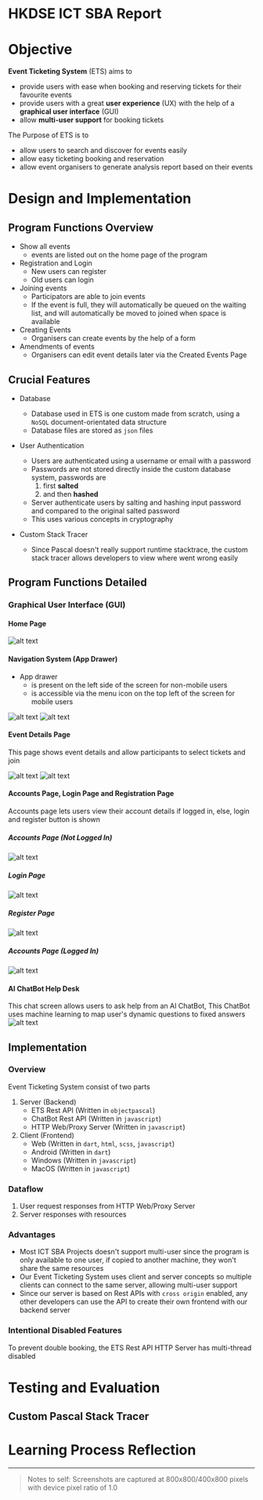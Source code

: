 # HKDSE ICT SBA Report

# Objective
**Event Ticketing System** (ETS) aims to
- provide users with ease when booking and reserving tickets for their favourite events
- provide users with a great **user experience** (UX) with the help of a **graphical user interface** (GUI)
- allow **multi-user support** for booking tickets

The Purpose of ETS is to 
- allow users to search and discover for events easily
- allow easy ticketing booking and reservation
- allow event organisers to generate analysis report based on their events

# Design and Implementation
## Program Functions Overview
- Show all events
  - events are listed out on the home page of the program
- Registration and Login
  - New users can register
  - Old users can login
- Joining events
  - Participators are able to join events
  - If the event is full, they will automatically be queued on the waiting list, and will automatically be moved to joined when space is available
- Creating Events
  - Organisers can create events by the help of a form
- Amendments of events
  - Organisers can edit event details later via the Created Events Page

## Crucial Features
- Database
  - Database used in ETS is one custom made from scratch, using a `NoSQL` document-orientated data structure
  - Database files are stored as `json` files

- User Authentication
  - Users are authenticated using a username or email with a password
  - Passwords are not stored directly inside the custom database system, passwords are
    1. first **salted**
    2. and then **hashed**
  - Server authenticate users by salting and hashing input password and compared to the original salted password
  - This uses various concepts in cryptography

- Custom Stack Tracer
  - Since Pascal doesn't really support runtime stacktrace, the custom stack tracer allows developers to view where went wrong easily

## Program Functions Detailed
### Graphical User Interface (GUI)
#### Home Page

<!-- ![alt text][ets-pages-home-mobile-dark] -->
![alt text][ets-pages-home-desktop-dark]

#### Navigation System (App Drawer)
- App drawer 
  - is present on the left side of the screen for non-mobile users
  - is accessible via the menu icon on the top left of the screen for mobile users

![alt text][ets-app_drawer-mobile-dark]
![alt text][ets-app_drawer-desktop-dark]

#### Event Details Page
This page shows event details and allow participants to select tickets and join

![alt text][ets-pages-event_details-desktop-1-dark]
![alt text][ets-pages-event_details-desktop-2-dark]

#### Accounts Page, Login Page and Registration Page
Accounts page lets users view their account details if logged in, else, login and register button is shown
##### Accounts Page (Not Logged In)

![alt text][ets-pages-account-desktop-dark]

##### Login Page

![alt text][ets-pages-login-desktop-dark]

##### Register Page

![alt text][ets-pages-register-desktop-dark]

##### Accounts Page (Logged In)

![alt text][ets-pages-account_logged_in-desktop-dark]

#### AI ChatBot Help Desk
This chat screen allows users to ask help from an AI ChatBot, This ChatBot uses machine learning to map user's dynamic questions to fixed answers
![alt text][ets-chatbot-mobile-dark]

## Implementation
### Overview
Event Ticketing System consist of two parts
1. Server (Backend)
   - ETS Rest API (Written in `objectpascal`)
   - ChatBot Rest API (Written in `javascript`)
   - HTTP Web/Proxy Server (Written in `javascript`)
2. Client (Frontend)
   - Web (Written in `dart`, `html`, `scss`, `javascript`)
   - Android (Written in `dart`)
   - Windows (Written in `javascript`)
   - MacOS (Written in `javascript`)

### Dataflow
1. User request responses from HTTP Web/Proxy Server
2. Server responses with resources

### Advantages
- Most ICT SBA Projects doesn't support multi-user since the program is only available to one user, if copied to another machine, they won't share the same resources
- Our Event Ticketing System uses client and server concepts so multiple clients can connect to the same server, allowing multi-user support
- Since our server is based on Rest APIs with `cross origin` enabled, any other developers can use the API to create their own frontend with our backend server


### Intentional Disabled Features
To prevent double booking, the ETS Rest API HTTP Server has multi-thread disabled


# Testing and Evaluation
## Custom Pascal Stack Tracer

# Learning Process Reflection

------
> Notes to self: 
> Screenshots are captured at 800x800/400x800 pixels with device pixel ratio of 1.0




[ets-app_drawer-mobile-dark]: images/ets-app_drawer-mobile-dark.png "ETS App Drawer Mobile"
[ets-app_drawer-desktop-dark]: images/ets-app_drawer-desktop-dark.png "ETS App Drawer Desktop"
[ets-pages-home-mobile-dark]: images/ets-pages-home-mobile-dark.png "ETS Home Mobile"
[ets-pages-home-desktop-dark]: images/ets-pages-home-desktop-dark.png "ETS Home Desktop"
[ets-pages-event_details-desktop-1-dark]: images/ets-pages-event_details-desktop-1-dark.png "ETS Event Details"
[ets-pages-event_details-desktop-2-dark]: images/ets-pages-event_details-desktop-2-dark.png "ETS Event Details"
[ets-pages-account-desktop-dark]: images/ets-pages-account-desktop-dark.png "ETS Account"
[ets-pages-login-desktop-dark]: images/ets-pages-login-desktop-dark.png "ETS Login"
[ets-pages-register-desktop-dark]: images/ets-pages-register-desktop-dark.png "ETS Register"
[ets-pages-account_logged_in-desktop-dark]: images/ets-pages-account_logged_in-desktop-dark.png "ETS Accounts Logged in"
[ets-chatbot-mobile-dark]: images/ets-chatbot-mobile-dark.png "ETS AI ChatBot"
